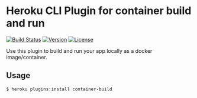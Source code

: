 # Heroku CLI Plugin for container build and run

[![Build Status](https://travis-ci.org/heroku/plugin-local-build.svg?branch=master)](https://travis-ci.org/heroku/plugin-local-build)
[![Version](https://img.shields.io/npm/v/@heroku-cli/plugin-local-build.svg)](https://npmjs.org/package/@heroku-cli/plugin-local-build)
[![License](https://img.shields.io/github/license/heroku/plugin-local-build.svg)](https://github.com/heroku/plugin-local-build/blob/master/LICENSE)

Use this plugin to build and run your app locally as a docker image/container.

## Usage

```sh-session
$ heroku plugins:install container-build
```
